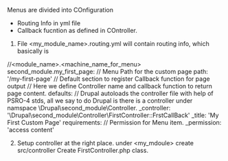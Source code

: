 

Menus are divided into
COnfiguration
 - Routing Info in yml file
 - Callback fucntion as defined in COntroller.

 1. File <my_module_name>.routing.yml will contain routing info, which basically is 

 //<module_name>.<machine_name_for_menu>
 second_module.my_first_page:
 // Menu Path for the custom page
  path: '/my-first-page'
 // Default section to register Callback function for page output
 // Here we define Controller name and callback function to return page content.
  defaults:
    // Drupal autoloads the controller file with help of PSRO-4 stds, all we say to do Drupal is there is a controller under namspace \Drupal\second_module\Controller\.
    _controller: '\Drupal\second_module\Controller\FirstController::FrstCallBack'
    _title: 'My First Custom Page'
  requirements:
    // Permission for Menu item.
    _permission: 'access content'

 2. Setup controller at the right place.
   under <my_mdoule> create src/controller Create FirstController.php class.

